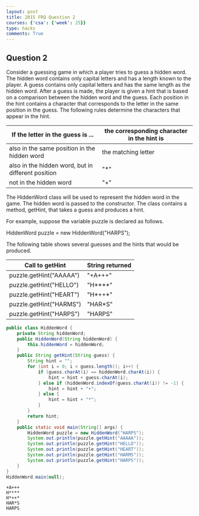 ```yaml
---
layout: post
title: 2015 FRQ Question 2
courses: {'csa': {'week': 25}}
type: hacks
comments: True
---
```


## Question 2
Consider a guessing game in which a player tries to guess a hidden word. The hidden word contains only capital letters and has a length known to the player. A guess contains only capital letters and has the same length as the hidden word.
After a guess is made, the player is given a hint that is based on a comparison between the hidden word and the guess. Each position in the hint contains a character that corresponds to the letter in the same position in the guess. The following rules determine the characters that appear in the hint.

| If the letter in the guess is ... | the corresponding character in the hint is |
| - | - |
| also in the same position in the hidden word | the matching letter |
| also in the hidden word, but in different position | "*" |
| not in the hidden word | "+" |

The HiddenWord class will be used to represent the hidden word in the game. The hidden word is passed to the constructor. The class contains a method, getHint, that takes a guess and produces a hint.

For example, suppose the variable puzzle is declared as follows.

HiddenWord puzzle = new HiddenWord("HARPS");

The following table shows several guesses and the hints that would be produced.

| Call to getHint | String returned |
| - | - |
| puzzle.getHint("AAAAA") | "+A+++" |
| puzzle.getHint("HELLO") | "H****" |
| puzzle.getHint("HEART") | "H*++*" |
| puzzle.getHint("HARMS") | "HAR*S" |
| puzzle.getHint("HARPS") | "HARPS" |


```java
public class HiddenWord {
    private String hiddenWord;
    public HiddenWord(String hiddenWord) {
        this.hiddenWord = hiddenWord;
    }
    public String getHint(String guess) {
        String hint = "";
        for (int i = 0; i < guess.length(); i++) {
            if (guess.charAt(i) == hiddenWord.charAt(i)) {
                hint = hint + guess.charAt(i);
            } else if (hiddenWord.indexOf(guess.charAt(i)) != -1) {
                hint = hint + "+";
            } else {
                hint = hint + "*";
            }
        }
        return hint;
    }
    public static void main(String[] args) {
        HiddenWord puzzle = new HiddenWord("HARPS");
        System.out.println(puzzle.getHint("AAAAA"));
        System.out.println(puzzle.getHint("HELLO"));
        System.out.println(puzzle.getHint("HEART"));
        System.out.println(puzzle.getHint("HARMS"));
        System.out.println(puzzle.getHint("HARPS"));
    }
}
HiddenWord.main(null);
```

    +A+++
    H****
    H*++*
    HAR*S
    HARPS

